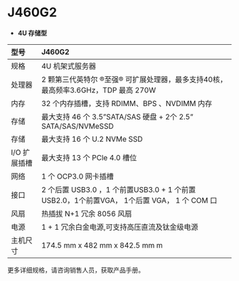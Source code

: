 # **J460G2**

- **4U 存储型**

|型号 |J460G2 |
| :---------| :--------------|
|规格 | 4U 机架式服务器|
|处理器 | 2 颗第三代英特尔 ®至强® 可扩展处理器，最多支持40核，最高频率3.6GHz，TDP 最高 270W |
|内存   | 32 个内存插槽，支持 RDIMM、BPS 、NVDIMM 内存|
|存储   | 最大支持 46 个 3.5”SATA/SAS 硬盘 + 2个 2.5” SATA/SAS/NVMeSSD|
|存储  |最大支持 16 个 U.2 NVMe SSD|
| I/O 扩展插槽 | 最大支持 13 个 PCle 4.0 槽位 |
|网络 | 1 个 OCP3.0 网卡插槽|
|接口 | 2 个后置 USB3.0 ，1 个前置USB3.0 + 1 个前置 USB2.0，1个前置VGA， 1个后置 VGA， 1 个 COM 口    |
|风扇 | 热插拔 N+1 冗余 8056 风扇|
|电源 | 1 + 1 冗余白金电源,可支持高压直流及钛金级电源|
|主机尺寸 | 174.5 mm x 482 mm x 842.5 mm m|

更多详细规格，请咨询销售人员，获取产品手册。
